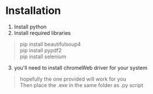 # Installation
1. Install python
2. Install required libraries
> pip install beautifulsoup4\
> pip install pypdf2\
> pip install selenium
3. you'll need to install chromeWeb driver for your system
> hopefully the one provided will work for you\
> Then place the .exe in the same folder as .py script
